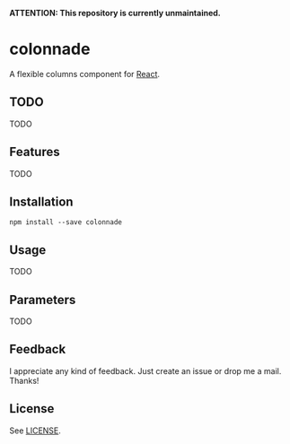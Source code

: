 __ATTENTION: This repository is currently unmaintained.__

colonnade
=========

A flexible columns component for [React](https://facebook.github.io/react/).

TODO
----
TODO

Features
--------
TODO

Installation
------------

`npm install --save colonnade`

Usage
-----
TODO

Parameters
----------
TODO

## Feedback ##

I appreciate any kind of feedback. Just create an issue or drop me a mail. Thanks!

## License ##

See [LICENSE](LICENSE).
